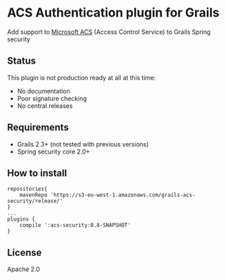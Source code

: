 # ACS Authentication plugin for Grails

Add support to [Microsoft ACS](http://en.wikipedia.org/wiki/Access_Control_Service) (Access Control Service) to Grails Spring security

## Status

This plugin is not production ready at all at this time:

* No documentation
* Poor signature checking
* No central releases

## Requirements

* Grails 2.3+ (not tested with previous versions)
* Spring security core 2.0+

## How to install

```
repositories{
	mavenRepo 'https://s3-eu-west-1.amazonaws.com/grails-acs-security/release/'
}
...
plugins {
	compile ':acs-security:0.8-SNAPSHOT'
}
```

## License

Apache 2.0
